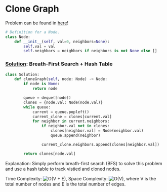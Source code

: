 # Clone Graph

Problem can be found in [here](https://leetcode.com/problems/clone-graph)!

```python
# Definition for a Node.
class Node:
    def __init__(self, val=0, neighbors=None):
        self.val = val
        self.neighbors = neighbors if neighbors is not None else []
```

### [Solution](/Graph/133-CloneGraph/solution.py): Breath-First Search + Hash Table

```python
class Solution:
    def cloneGraph(self, node: Node) -> Node:
        if node is None:
            return node

        queue = deque([node])
        clones = {node.val: Node(node.val)}
        while queue:
            current = queue.popleft()
            current_clone = clones[current.val]
            for neighbor in current.neighbors:
                if neighbor.val not in clones:
                    clones[neighbor.val] = Node(neighbor.val)
                    queue.append(neighbor)

                current_clone.neighbors.append(clones[neighbor.val])

        return clones[node.val]
```

Explanation: Simply perform breath-first search (BFS) to solve this problem and use a hash table to track vistied and cloned nodes.

Time Complexity: ![O(V + E)](<https://latex.codecogs.com/svg.image?\inline&space;O(V + E)>), Space Complexity: ![O(V)](<https://latex.codecogs.com/svg.image?\inline&space;O(V)>), where V is the total number of nodes and E is the total number of edges.
